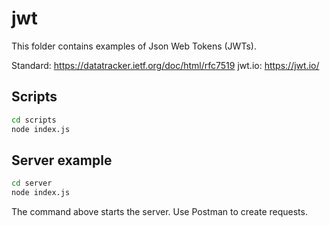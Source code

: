 # jwt

This folder contains examples of Json Web Tokens (JWTs).

Standard: <https://datatracker.ietf.org/doc/html/rfc7519>
jwt.io: <https://jwt.io/>

## Scripts

```bash
cd scripts
node index.js
```

## Server example

```bash
cd server
node index.js
```

The command above starts the server. Use Postman to create requests.
